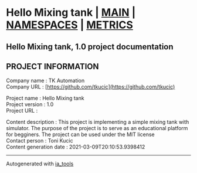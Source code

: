 # Hello Mixing tank | [MAIN] | [NAMESPACES] | [METRICS]  

## Hello Mixing tank, 1.0 project documentation

## PROJECT INFORMATION

Company name            : TK Automation  
Company URL             : [https://github.com/tkucic](https://github.com/tkucic)  

Project name            : Hello Mixing tank  
Project version         : 1.0  
Project URL             : []()  

Content description     : This project is implementing a simple mixing tank with simulator. The purpose of the project is to serve as an educational platform for begginers. The project can be used under the MIT license  
Contact person          : Toni Kucic  
Content generation date : 2021-03-09T20:10:53.9398412  

---
Autogenerated with [ia_tools](https://github.com/tkucic/ia_tools)  

[MAIN]: index_st.md
[NAMESPACES]: docs/ns/nsList_st.md
[METRICS]: docs/metrics_st.md
